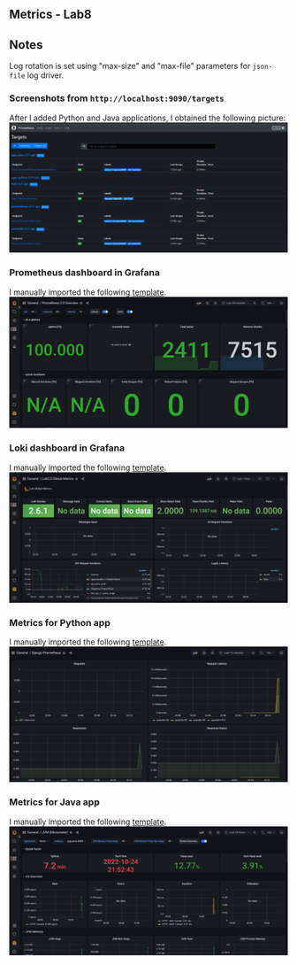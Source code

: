 ## Metrics - Lab8

## Notes
Log rotation is set using "max-size" and "max-file" parameters for `json-file` log driver.

### Screenshots from `http://localhost:9090/targets`

After I added Python and Java applications, I obtained the following picture:
![prometheus-targets.png](./images/prometheus-targets.png)

### Prometheus dashboard in Grafana

I manually imported the following [template](https://grafana.com/grafana/dashboards/3662).
![prometheus-dashboard.png](./images/prometheus-dashboard.png)

### Loki dashboard in Grafana

I manually imported the following [template](https://grafana.com/grafana/dashboards/13407).
![loki-dashboard.png](./images/loki-dashboard.png)

### Metrics for Python app 

I manually imported the following [template](https://grafana.com/grafana/dashboards/9528-django-prometheus/).
![app_python_dashboard.png](./images/app_python_dashboard.png)

### Metrics for Java app 

I manually imported the following [template](https://grafana.com/grafana/dashboards/4701-jvm-micrometer/).
![app_python_dashboard.png](./images/app_java_dashboard.png)

